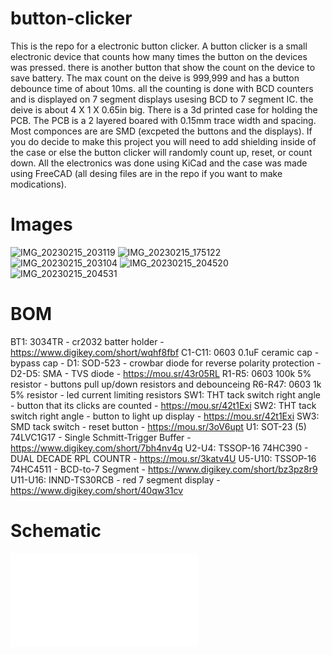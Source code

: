 # button-clicker
This is the repo for a electronic button clicker. A button clicker is a small electronic device that counts how many times the button on the devices was pressed. there is another button that show the count on the device to save battery. The max count on the deive is 999,999 and has a button debounce time of about 10ms. all the counting is done with BCD counters and is displayed on 7 segment displays usesing BCD to 7 segment IC. the deive is about 4 X 1 X 0.65in big. There is a 3d printed case for holding the PCB. The PCB is a 2 layered boared with 0.15mm trace width and spacing. Most componces are are SMD (excpeted the buttons and the displays). If you do decide to make this project you will need to add shielding inside of the case or else the button clicker will randomly count up, reset, or count down. All the electronics was done using KiCad and the case was made using FreeCAD (all desing files are in the repo if you want to make modications). 

# Images
![IMG_20230215_203119](https://github.com/sam-was-here/button-clicker/assets/102840190/f6737c02-d3ff-409c-bf5a-29d78b7f556e)
![IMG_20230215_175122](https://github.com/sam-was-here/button-clicker/assets/102840190/d61c9d7f-647d-45af-8ad3-b09db66a89a1)
![IMG_20230215_203104](https://github.com/sam-was-here/button-clicker/assets/102840190/5f10ca7f-78ca-465b-a5b3-b0a1b61fc737)
![IMG_20230215_204520](https://github.com/sam-was-here/button-clicker/assets/102840190/2165c615-4cdc-498e-aa29-04d5a3c152f4)
![IMG_20230215_204531](https://github.com/sam-was-here/button-clicker/assets/102840190/05e833c8-f731-47f1-ad7b-6e20aca46a87)

# BOM
BT1: 3034TR - cr2032 batter holder - https://www.digikey.com/short/wqhf8fbf
C1-C11: 0603 0.1uF ceramic cap - bypass cap - 
D1: SOD-523 - crowbar diode for reverse polarity protection - 
D2-D5: SMA  - TVS diode - https://mou.sr/43r05RL
R1-R5: 0603 100k 5% resistor - buttons pull up/down resistors and debounceing
R6-R47: 0603 1k 5% resistor - led current limiting resistors
SW1: THT tack switch right angle - button that its clicks are counted - https://mou.sr/42t1Exi
SW2: THT tack switch right angle - button to light up display - https://mou.sr/42t1Exi
SW3: SMD tack switch - reset button - https://mou.sr/3oV6upt
U1: SOT-23 (5) 74LVC1G17 - Single Schmitt-Trigger Buffer - https://www.digikey.com/short/7bh4nv4q
U2-U4: TSSOP-16 74HC390 - DUAL DECADE RPL COUNTR - https://mou.sr/3katv4U
U5-U10: TSSOP-16 74HC4511 - BCD-to-7 Segment - https://www.digikey.com/short/bz3pz8r9
U11-U16: INND-TS30RCB - red 7 segment display - https://www.digikey.com/short/40qw31cv
# Schematic
![button-clicker.pdf](button-clicker.pdf)


